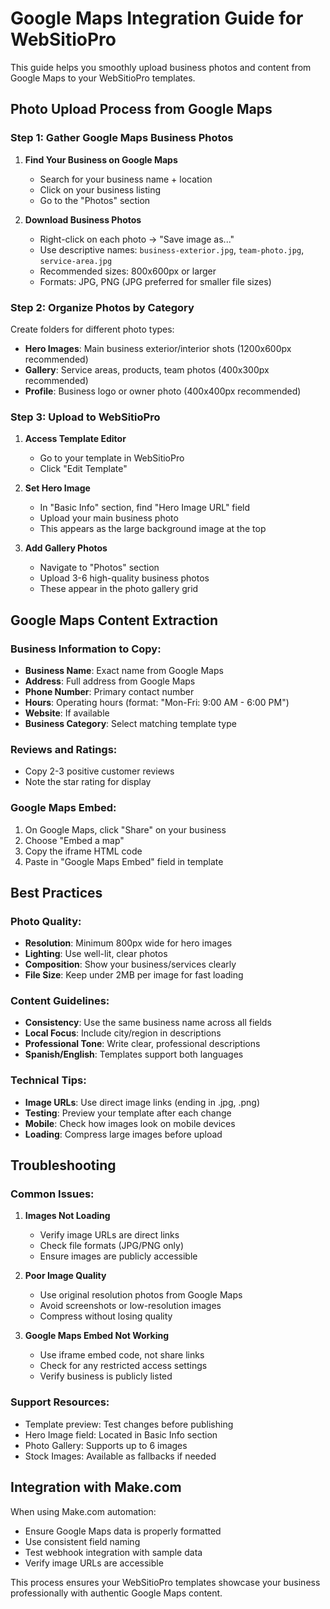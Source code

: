 # Google Maps Integration Guide for WebSitioPro

This guide helps you smoothly upload business photos and content from Google Maps to your WebSitioPro templates.

## Photo Upload Process from Google Maps

### Step 1: Gather Google Maps Business Photos
1. **Find Your Business on Google Maps**
   - Search for your business name + location
   - Click on your business listing
   - Go to the "Photos" section

2. **Download Business Photos**
   - Right-click on each photo → "Save image as..."
   - Use descriptive names: `business-exterior.jpg`, `team-photo.jpg`, `service-area.jpg`
   - Recommended sizes: 800x600px or larger
   - Formats: JPG, PNG (JPG preferred for smaller file sizes)

### Step 2: Organize Photos by Category
Create folders for different photo types:
- **Hero Images**: Main business exterior/interior shots (1200x600px recommended)
- **Gallery**: Service areas, products, team photos (400x300px recommended)
- **Profile**: Business logo or owner photo (400x400px recommended)

### Step 3: Upload to WebSitioPro
1. **Access Template Editor**
   - Go to your template in WebSitioPro
   - Click "Edit Template"

2. **Set Hero Image**
   - In "Basic Info" section, find "Hero Image URL" field
   - Upload your main business photo
   - This appears as the large background image at the top

3. **Add Gallery Photos**
   - Navigate to "Photos" section
   - Upload 3-6 high-quality business photos
   - These appear in the photo gallery grid

## Google Maps Content Extraction

### Business Information to Copy:
- **Business Name**: Exact name from Google Maps
- **Address**: Full address from Google Maps
- **Phone Number**: Primary contact number
- **Hours**: Operating hours (format: "Mon-Fri: 9:00 AM - 6:00 PM")
- **Website**: If available
- **Business Category**: Select matching template type

### Reviews and Ratings:
- Copy 2-3 positive customer reviews
- Note the star rating for display

### Google Maps Embed:
1. On Google Maps, click "Share" on your business
2. Choose "Embed a map"
3. Copy the iframe HTML code
4. Paste in "Google Maps Embed" field in template

## Best Practices

### Photo Quality:
- **Resolution**: Minimum 800px wide for hero images
- **Lighting**: Use well-lit, clear photos
- **Composition**: Show your business/services clearly
- **File Size**: Keep under 2MB per image for fast loading

### Content Guidelines:
- **Consistency**: Use the same business name across all fields
- **Local Focus**: Include city/region in descriptions
- **Professional Tone**: Write clear, professional descriptions
- **Spanish/English**: Templates support both languages

### Technical Tips:
- **Image URLs**: Use direct image links (ending in .jpg, .png)
- **Testing**: Preview your template after each change
- **Mobile**: Check how images look on mobile devices
- **Loading**: Compress large images before upload

## Troubleshooting

### Common Issues:
1. **Images Not Loading**
   - Verify image URLs are direct links
   - Check file formats (JPG/PNG only)
   - Ensure images are publicly accessible

2. **Poor Image Quality**
   - Use original resolution photos from Google Maps
   - Avoid screenshots or low-resolution images
   - Compress without losing quality

3. **Google Maps Embed Not Working**
   - Use iframe embed code, not share links
   - Check for any restricted access settings
   - Verify business is publicly listed

### Support Resources:
- Template preview: Test changes before publishing
- Hero Image field: Located in Basic Info section
- Photo Gallery: Supports up to 6 images
- Stock Images: Available as fallbacks if needed

## Integration with Make.com

When using Make.com automation:
- Ensure Google Maps data is properly formatted
- Use consistent field naming
- Test webhook integration with sample data
- Verify image URLs are accessible

This process ensures your WebSitioPro templates showcase your business professionally with authentic Google Maps content.